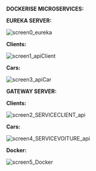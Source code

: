 __DOCKERISE MICROSERVICES:__

__EUREKA SERVER:__

![screen0_eureka](https://github.com/hajarST/controle/assets/119755584/8347420f-6262-4300-a479-4c94aa87de0f)

__Clients:__

![screen1_apiClient](https://github.com/hajarST/controle/assets/119755584/1b036f8e-dfe8-4612-84a6-009a3c96accd)


__Cars:__

![screen3_apiCar](https://github.com/hajarST/controle/assets/119755584/ebc2f843-a3f7-43a6-8cd8-57b102f1b606)


__GATEWAY SERVER:__

__Clients:__

![screen2_SERVICECLIENT_api](https://github.com/hajarST/controle/assets/119755584/8a3e2a5d-c075-4ebd-bd4a-f10852ba0f10)


__Cars:__


![screen4_SERVICEVOITURE_api](https://github.com/hajarST/controle/assets/119755584/20876d66-6a17-45a5-a076-0f0682376b65)


__Docker:__


![screen5_Docker](https://github.com/hajarST/controle/assets/119755584/bd3dde7c-53d9-41a3-a685-b250ffec9b5c)

